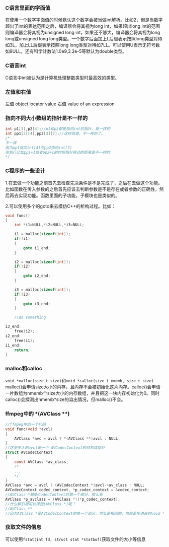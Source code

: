 ### C语言里面的字面值
在使用一个数字字面值的时候默认这个数字会被当做int解析。比如2，但是当数字超出了int的表达范围之后，编译器会将其视为long int，如果超出long int的范围则编译器会将其视为unsigned long int，如果还不够大，编译器会将其视为long long或unsigned long long类型。一个数字后面加上L后缀表示按照long类型对待如3L，加上LL后缀表示按照long long类型对待如7LL。可以使用U表示无符号数如9ULL。还有科学计数法1.0e9,3.2e-5等默认为double类型。

### C语言int
C语言中int被认为是计算机处理整数类型时最高效的类型。

### 左值和右值
左值 object locator value
右值 value of an expression

### 指向不同大小数组的指针是不一样的
```c
int p1[3],p2[4];//p1和p2都是指向int的指针，是一样的
int pp1[3][4],pp2[3][7];//这样就是，不一样的了。
/*
不一样
因为pp1指向int[4]而pp2指向int[7]
在执行比如pp1+1或者pp2+1的时候指针移动的距离是不一样的
*/
```

### C程序的一些设计
1.在去做一个功能之前首先去检查先决条件是不是完成了，之后在去做这个功能。比如函数在传入参数的之后首先应该去判断参数是不是存在或者参数的正确性，然后再去实现功能。函数里面的子功能，子模块也是类似的。

2.可以使用多个的goto来去模仿C++的析构过程。比如：
```C
void func()
{
    int *i1=NULL,*i2=NULL,*i3=NULL;

    i1 = malloc(sizeof(int));
    if(!i1)
    {
        goto i1_end; 
    }

    i2 = malloc(sizeof(int));
    if(!i2)
    {
        goto i2_end; 
    }

    i3 = malloc(sizeof(int));
    if(!i3)
    {
        goto i3_end; 
    }

    //do something

i3_end:
    free(i2);
i2_end:
    free(i1);
i1_end:
    return;
}
```

### malloc和calloc
`void *malloc(size_t size)`和`void *calloc(size_t nmemb, size_t size)`
malloc()会申请size大小的内存，且内存不会被初始化这片内存。calloc()会申请一片数组为nmemb个size大小的内存数组，并且把这一块内存初始化为0。同时calloc()会探测出nmemb*size的溢出情况，但malloc()不会。

### ffmpeg中的 *(AVClass **)
```C
//ffmpeg中的一个代码
void func(void *avcl)
{
    AVClass *avc = avcl ? *(AVClass **)avcl : NULL;
}
//这里传入的avcl是一个 AVCodecContext的结构体指针
struct AVCodecContext
{
    const AVClass *av_class;
    /*
    ...
    */ 
}
AVClass *avc = avcl ? (AVCodecContext *)avcl->av_class : NULL;
AVCodecContext codec_context, *p_codec_context = &codec_context;
//AVClass *是AVCodecContext的第一个部分，那么有
AVClass *p_avclass = (AVClass *)(*p_codec_context);
//什么解引用可以得到(AVClass *)呢？
//AVClass **
//因为AVClass *是AVCodecContext的第一个部分，地址是相同的，也就是传进来的void *avcl其实就是&(AVClass *)。所以有了上面的代码。
```

### 获取文件的信息
可以使用`fstat(int fd, struct stat *statbuf)`获取文件的大小等信息

